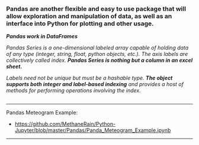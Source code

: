 ### Pandas are another flexible and easy to use package that will allow exploration and manipulation of data, as well as an interface into Python for plotting and other usage.

___Pandas work in DataFrames___

<i>Pandas Series is a one-dimensional labeled array capable of holding data of any type (integer, string, float, python objects, etc.). The axis labels are collectively called index. <b>Pandas Series is nothing but a column in an excel sheet.</b>

Labels need not be unique but must be a hashable type. <b>The object supports both integer and label-based indexing</b> and provides a host of methods for performing operations involving the index.</i>




~~~Python

~~~

---

Pandas Meteogram Example:
* https://github.com/MethaneRain/Python-Jupyter/blob/master/Pandas/Panda_Meteogram_Example.ipynb

---
